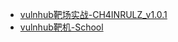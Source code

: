 - [vulnhub靶场实战-CH4INRULZ_v1.0.1](https://www.21r000.top/article/3f0418ee.html)
- [vulnhub靶机-School](https://www.21r000.top/article/50ab0d7.html)